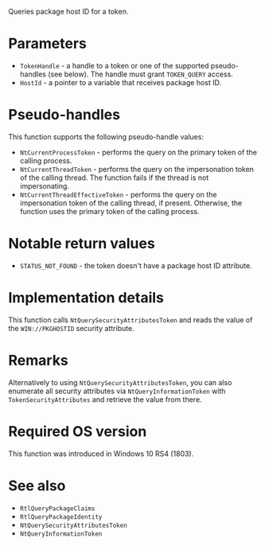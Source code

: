 Queries package host ID for a token.

# Parameters
 - `TokenHandle` - a handle to a token or one of the supported pseudo-handles (see below). The handle must grant `TOKEN_QUERY` access.
 - `HostId` - a pointer to a variable that receives package host ID.

# Pseudo-handles
This function supports the following pseudo-handle values:
 - `NtCurrentProcessToken` - performs the query on the primary token of the calling process.
 - `NtCurrentThreadToken` - performs the query on the impersonation token of the calling thread. The function fails if the thread is not impersonating.
 - `NtCurrentThreadEffectiveToken` - performs the query on the impersonation token of the calling thread, if present. Otherwise, the function uses the primary token of the calling process.

# Notable return values
 - `STATUS_NOT_FOUND` - the token doesn't have a package host ID attribute.

# Implementation details
This function calls `NtQuerySecurityAttributesToken` and reads the value of the `WIN://PKGHOSTID` security attribute.

# Remarks
Alternatively to using `NtQuerySecurityAttributesToken`, you can also enumerate all security attributes via `NtQueryInformationToken` with `TokenSecurityAttributes` and retrieve the value from there.

# Required OS version
This function was introduced in Windows 10 RS4 (1803).

# See also
 - `RtlQueryPackageClaims`
 - `RtlQueryPackageIdentity`
 - `NtQuerySecurityAttributesToken`
 - `NtQueryInformationToken`
